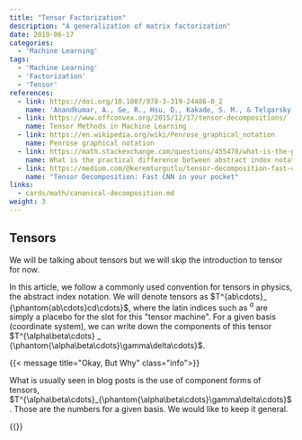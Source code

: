 ```yaml
---
title: "Tensor Factorization"
description: "A generalization of matrix factorization"
date: 2019-06-17
categories:
  - 'Machine Learning'
tags:
  - 'Machine Learning'
  - 'Factorization'
  - 'Tensor'
references:
  - link: https://doi.org/10.1007/978-3-319-24486-0_2
    name: 'Anandkumar, A., Ge, R., Hsu, D., Kakade, S. M., & Telgarsky, M. (2012). Tensor decompositions for learning latent variable models. Journal of Machine Learning Research, 15(1), 2773–2832.'
  - link: https://www.offconvex.org/2015/12/17/tensor-decompositions/
    name: Tensor Methods in Machine Learning
  - link: https://en.wikipedia.org/wiki/Penrose_graphical_notation
    name: Penrose graphical notation
  - link: https://math.stackexchange.com/questions/455478/what-is-the-practical-difference-between-abstract-index-notation-and-ordinary
    name: What is the practical difference between abstract index notation and “ordinary” index notation
  - link: https://medium.com/@keremturgutlu/tensor-decomposition-fast-cnn-in-your-pocket-f03e9b2a6788
    name: "Tensor Decomposition: Fast CNN in your pocket"
links:
  - cards/math/canonical-decomposition.md
weight: 3
---
```



## Tensors

We will be talking about tensors but we will skip the introduction to tensor for now.

In this article, we follow a commonly used convention for tensors in physics, the abstract index notation. We will denote tensors as $T^{ab\cdots}_ {\phantom{ab\cdots}cd\cdots}$, where the latin indices such as $^{a}$ are simply a placebo for the slot for this "tensor machine". For a given basis (coordinate system), we can write down the components of this tensor $T^{\alpha\beta\cdots} _ {\phantom{\alpha\beta\cdots}\gamma\delta\cdots}$.

{{< message title="Okay, But Why" class="info">}}

What is usually seen in blog posts is the use of component forms of tensors, $T^{\alpha\beta\cdots}_{\phantom{\alpha\beta\cdots}\gamma\delta\cdots}$. Those are the numbers for a given basis. We would like to keep it general.

{{</message>}}
